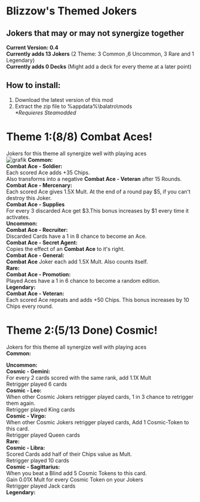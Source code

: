 # Blizzow's Themed Jokers<br>
## Jokers that may or may not synergize together<br>

**Current Version: 0.4**<br>
**Currently adds 13 Jokers** (2 Theme: 3 Common ,6 Uncommon, 3 Rare and 1 Legendary)<br>
**Currently adds 0 Decks** (Might add a deck for every theme at a later point)<br>

## How to install:<br>
1. Download the latest version of this mod<br>
2. Extract the zip file to %appdata%\balatro\mods<br>
*\*Requieres Steamodded*

# Theme 1:(8/8) **Combat Aces**!<br>
Jokers for this theme all synergize well with playing aces<br>
![grafik](https://github.com/BlizzowX/Balatro---Themed-Jokers/assets/156582510/b6f7b807-1cf7-4537-81d3-f5ce20fefb9f)
__**Common:**__<br>
**Combat Ace - Soldier:**<br>
Each scored Ace adds +35 Chips.<br>
Also transforms into a negative **Combat Ace - Veteran** after 15 Rounds.<br>
**Combat Ace - Mercenary:**<br>
Each scored Ace gives 1.5X Mult. At the end of a round pay $5, if you can't destroy this Joker.<br>
**Combat Ace - Supplies**<br>
For every 3 discarded Ace get $3.This bonus increases by $1 every time it activates.<br>
__**Uncommon:**__<br>
**Combat Ace - Recruiter:**<br>
Discarded Cards have a 1 in 8 chance to become an Ace.<br>
**Combat Ace - Secret Agent:**<br>
Copies the effect of an **Combat Ace** to it's right.<br>
**Combat Ace - General:**<br>
**Combat Ace** Joker each add 1.5X Mult. Also counts itself.<br>
__**Rare:**__<br>
**Combat Ace - Promotion:**<br>
Played Aces have a 1 in 6 chance to become a random edition.<br>
__**Legendary:**__<br>
**Combat Ace - Veteran:**<br>
Each scored Ace repeats and adds +50 Chips. This bonus increases by 10 Chips every round.<br>

# Theme 2:(5/13 Done) **Cosmic**!<br>
Jokers for this theme all synergize well with playing aces<br>
__**Common:**__<br>

__**Uncommon:**__<br>
**Cosmic - Gemini:**<br>
For every 2 cards scored with the same rank, add 1.1X Mult<br>
Retrigger played 6 cards<br>
**Cosmic - Leo:**<br>
When other Cosmic Jokers retrigger played cards, 1 in 3 chance to retrigger them again.<br>
Retrigger played King cards<br>
**Cosmic - Virgo:**<br>
When other Cosmic Jokers retrigger played cards, Add 1 Cosmic-Token to this card.<br>
Retrigger played Queen cards<br>
__**Rare:**__<br>
**Cosmic - Libra:**<br>
Scored Cards add half of their Chips value as Mult.<br>
Retrigger played 10 cards<br>
**Cosmic - Sagittarius:**<br>
When you beat a Blind add 5 Cosmic Tokens to this card.<br>
Gain 0.01X Mult for every Cosmic Token on your Jokers<br>
Retrigger played Jack cards<br>
__**Legendary:**__<br>
